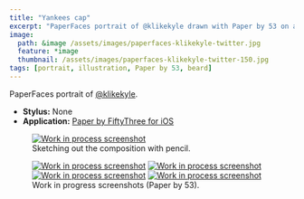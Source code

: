 ```yaml
---
title: "Yankees cap"
excerpt: "PaperFaces portrait of @klikekyle drawn with Paper by 53 on an iPad."
image: 
  path: &image /assets/images/paperfaces-klikekyle-twitter.jpg 
  feature: *image
  thumbnail: /assets/images/paperfaces-klikekyle-twitter-150.jpg
tags: [portrait, illustration, Paper by 53, beard]
---
```


PaperFaces portrait of <a href="http://twitter.com/klikekyle">@klikekyle</a>.

* **Stylus:** None
* **Application:** [Paper by FiftyThree for iOS](http://www.fiftythree.com/paper)

<figure>
	<a href="/assets/images/paperfaces-klikekyle-process-1-lg.jpg"><img src="/assets/images/paperfaces-klikekyle-process-1-750.jpg" alt="Work in process screenshot"></a>
	<figcaption>Sketching out the composition with pencil.</figcaption>
</figure>

<figure class="half">
	<a href="/assets/images/paperfaces-klikekyle-process-2-lg.jpg"><img src="/assets/images/paperfaces-klikekyle-process-2-600.jpg" alt="Work in process screenshot"></a>
	<a href="/assets/images/paperfaces-klikekyle-process-3-lg.jpg"><img src="/assets/images/paperfaces-klikekyle-process-3-600.jpg" alt="Work in process screenshot"></a>
	<a href="/assets/images/paperfaces-klikekyle-process-4-lg.jpg"><img src="/assets/images/paperfaces-klikekyle-process-4-600.jpg" alt="Work in process screenshot"></a>
	<a href="/assets/images/paperfaces-klikekyle-process-5-lg.jpg"><img src="/assets/images/paperfaces-klikekyle-process-5-600.jpg" alt="Work in process screenshot"></a>
	<figcaption>Work in progress screenshots (Paper by 53).</figcaption>
</figure>
